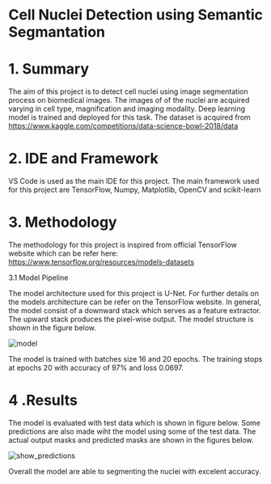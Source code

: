 #  Cell Nuclei Detection using Semantic Segmantation
# 1. Summary
The aim of this project is to detect cell nuclei using image segmentation process on biomedical images. The images of of the nuclei are acquired varying in cell type, magnification and imaging modality. Deep learning model is trained and deployed for this task. The dataset is acquired from https://www.kaggle.com/competitions/data-science-bowl-2018/data
# 2. IDE and Framework
VS Code is used as the main IDE for this project. The main framework used for this project are TensorFlow, Numpy, Matplotlib, OpenCV and scikit-learn
# 3. Methodology
The methodology for this project is inspired from official TensorFlow website which can be refer here: https://www.tensorflow.org/resources/models-datasets

3.1 Model Pipeline

The model architecture used for this project is U-Net. For further details on the models architecture can be refer on the TensorFlow website. In general, the model consist of a downward stack which serves as a feature extractor. The upward stack produces the pixel-wise output. The model structure is shown in the figure below.

![model](https://user-images.githubusercontent.com/124944787/221126497-c43e3901-b631-4807-9fa3-6f231c28d8ee.png)

The model is trained with batches size 16 and 20 epochs. The training stops at epochs 20 with accuracy of 97% and loss 0.0697.

# 4 .Results

The model is evaluated with test data which is shown in figure below. Some predictions are also made wiht the model using some of the test data. The actual output masks and predicted masks are shown in the figures below.

![show_predictions](https://user-images.githubusercontent.com/124944787/221126787-91c66fee-5c7f-4c19-ae6b-ac565ee73204.png)

Overall the model are able to segmenting the nuclei with excelent accuracy.
